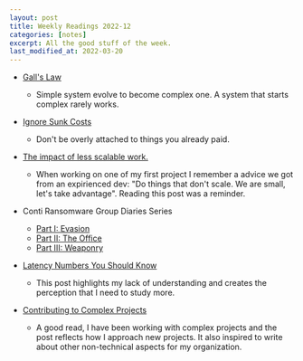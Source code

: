 ```yaml
---
layout: post
title: Weekly Readings 2022-12
categories: [notes]
excerpt: All the good stuff of the week.
last_modified_at: 2022-03-20
---
```


- [Gall's Law](https://matt-rickard.com/galls-law/)
    - Simple system evolve to become complex one. A system that starts complex rarely works.


- [Ignore Sunk Costs](https://matt-rickard.com/ignore-sunk-costs/)
    - Don't be overly attached to things you already paid.

- [The impact of less scalable work.](https://lethain.com/less-scalable-work/)
    - When working on one of my first project I remember a advice we got from an expirienced dev: "Do things that don't scale. We are small, let's take advantage". Reading this post was a reminder.

- Conti Ransomware Group Diaries Series
    - [Part I: Evasion](https://krebsonsecurity.com/2022/03/conti-ransomware-group-diaries-part-i-evasion/)
    - [Part II: The Office](https://krebsonsecurity.com/2022/03/conti-ransomware-group-diaries-part-ii-the-office/)
    - [Part III: Weaponry](https://krebsonsecurity.com/2022/03/conti-ransomware-group-diaries-part-iii-weaponry/)

- [Latency Numbers You Should Know](https://matt-rickard.com/latency-numbers-you-should-know-2022/)
    - This post highlights my lack of understanding and creates the perception that I need to study more.

- [Contributing to Complex Projects](https://mitchellh.com/writing/contributing-to-complex-projects)
    - A good read, I have been working with complex projects and the post reflects how I approach new projects. It also inspired to write about other non-technical aspects for my organization.
